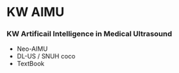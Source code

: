 # KW AIMU
### KW Artificail Intelligence in Medical Ultrasound

- Neo-AIMU
- DL-US / SNUH coco
- TextBook